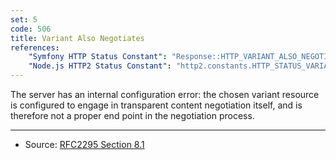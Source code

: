 ```yaml
---
set: 5
code: 506
title: Variant Also Negotiates
references:
    "Symfony HTTP Status Constant": "Response::HTTP_VARIANT_ALSO_NEGOTIATES_EXPERIMENTAL"
    "Node.js HTTP2 Status Constant": "http2.constants.HTTP_STATUS_VARIANT_ALSO_NEGOTIATES"
---
```


The server has an internal configuration error: the chosen variant resource is configured to engage in transparent content negotiation itself, and is therefore not a proper end point in the negotiation process.

---

* Source: [RFC2295 Section 8.1][1]

[1]: <http://tools.ietf.org/html/rfc2295#section-8.1>
